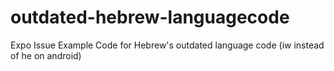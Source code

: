 # outdated-hebrew-languagecode
Expo Issue Example Code for Hebrew's outdated language code (iw instead of he on android)
